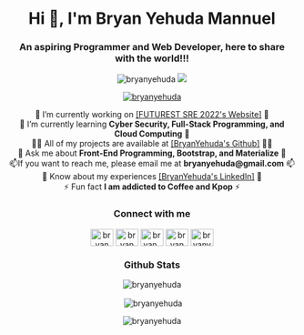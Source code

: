 <h1 align="center">Hi 👋, I'm Bryan Yehuda Mannuel</h1>
<h3 align="center">An aspiring Programmer and Web Developer, here to share with the world!!!</h3>
<p align="center"> <img src="https://komarev.com/ghpvc/?username=bryanyehuda&label=Profile%20views&color=0e75b6&style=flat" alt="bryanyehuda" /> <img src="https://img.shields.io/github/followers/BryanYehuda?style=social"> </p>
<p align="center"> <a href="https://github.com/ryo-ma/github-profile-trophy"><img src="https://github-profile-trophy.vercel.app/?username=bryanyehuda&rank=SECRET,S,AAA,AA,A,B&theme=onedark&margin-w=15" alt="bryanyehuda" /></a> </p>

<p align="center">
🔭 I’m currently working on <a href="https://github.com/BryanYehuda/FuturestSREITS2022">[FUTUREST SRE 2022's Website]</a> 🔭<br>
🌱 I’m currently learning <strong>Cyber Security, Full-Stack Programming, and Cloud Computing</strong> 🌱<br>
👨‍💻 All of my projects are available at <a href="https://github.com/BryanYehuda">[BryanYehuda's Github]</a> 👨‍💻<br>
💬 Ask me about <strong>Front-End Programming, Bootstrap, and Materialize</strong> 💬<br>
📫If you want to reach me, please email me at <strong>bryanyehuda@gmail.com</strong> 📫<br>
📄 Know about my experiences <a href="https://www.linkedin.com/in/bryan-yehuda-mannuel-319b64126/">[BryanYehuda's LinkedIn]</a> 📄<br>
⚡ Fun fact <strong>I am addicted to Coffee and Kpop</strong> ⚡<br>
</p> 

<h3 align="center">Connect with me</h3>
<p align="center">
<a href="https://linkedin.com/in/bryan yehuda mannuel" target="blank"><img align="center" src="https://raw.githubusercontent.com/rahuldkjain/github-profile-readme-generator/master/src/images/icons/Social/linked-in-alt.svg" alt="bryan yehuda mannuel" height="30" width="40" /></a>     
<a href="https://fb.com/bryan ym" target="blank"><img align="center" src="https://raw.githubusercontent.com/rahuldkjain/github-profile-readme-generator/master/src/images/icons/Social/facebook.svg" alt="bryan ym" height="30" width="40" /></a>    
<a href="https://instagram.com/bryan_ym" target="blank"><img align="center" src="https://raw.githubusercontent.com/rahuldkjain/github-profile-readme-generator/master/src/images/icons/Social/instagram.svg" alt="bryan_ym" height="30" width="40" /></a>    
<a href="https://www.youtube.com/c/bryan yehuda" target="blank"><img align="center" src="https://raw.githubusercontent.com/rahuldkjain/github-profile-readme-generator/master/src/images/icons/Social/youtube.svg" alt="bryan yehuda" height="30" width="40" /></a>     
<a href="https://www.hackerrank.com/bryanyehuda" target="blank"><img align="center" src="https://raw.githubusercontent.com/rahuldkjain/github-profile-readme-generator/master/src/images/icons/Social/hackerrank.svg" alt="bryanyehuda" height="30" width="40" /></a>       
</p>       
  
<h3 align="center">Github Stats</h3>
<p align="center"><img align="center" src="https://github-readme-stats.vercel.app/api/top-langs?username=bryanyehuda&show_icons=true&theme=dark&locale=en&layout=compact" alt="bryanyehuda" /></p>
<p align="center">&nbsp;<img align="center" src="https://github-readme-stats.vercel.app/api?username=bryanyehuda&show_icons=true&theme=dark&locale=en" alt="bryanyehuda" /></p>
<p align="center"><img align="center" src="https://github-readme-streak-stats.herokuapp.com/?user=bryanyehuda&theme=dark" alt="bryanyehuda" /></p>
